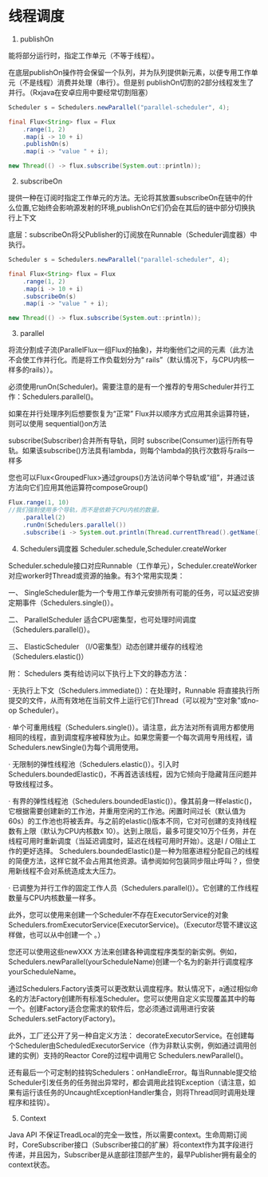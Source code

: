 # 线程调度

1. publishOn

能将部分运行时，指定工作单元（不等于线程）。

在底层publishOn操作符会保留一个队列，并为队列提供新元素，以便专用工作单元（不是线程）消费并处理（串行）。但是别 publishOn切割的2部分线程发生了并行。（Rxjava在安卓应用中要经常切割阻塞）

```java
Scheduler s = Schedulers.newParallel("parallel-scheduler", 4); 

final Flux<String> flux = Flux
    .range(1, 2)
    .map(i -> 10 + i)  
    .publishOn(s)  
    .map(i -> "value " + i);  

new Thread(() -> flux.subscribe(System.out::println));  
```
2. subscribeOn

提供一种在订阅时指定工作单元的方法。无论将其放置subscribeOn在链中的什么位置,它始终会影响源发射的环境,publishOn它们仍会在其后的链中部分切换执行上下文

底层：subscribeOn将父Publisher的订阅放在Runnable（Scheduler调度器）中执行。

```java
Scheduler s = Schedulers.newParallel("parallel-scheduler", 4); 

final Flux<String> flux = Flux
    .range(1, 2)
    .map(i -> 10 + i)  
    .subscribeOn(s)  
    .map(i -> "value " + i);  

new Thread(() -> flux.subscribe(System.out::println));
```
3. parallel

将流分割成子流(ParallelFlux一组Flux的抽象)，并均衡他们之间的元素（此方法不会使工作并行化。而是将工作负载划分为“ rails”（默认情况下，与CPU内核一样多的rails））。

必须使用runOn(Scheduler)。需要注意的是有一个推荐的专用Scheduler并行工作：Schedulers.parallel()。

如果在并行处理序列后想要恢复为“正常” Flux并以顺序方式应用其余运算符链，则可以使用 sequential()on方法

subscribe(Subscriber<T>)合并所有导轨，同时 subscribe(Consumer<T>)运行所有导轨。如果该subscribe()方法具有lambda，则每个lambda的执行次数将与rails一样多

您也可以Flux<GroupedFlux<T>>通过groups()方法访问单个导轨或“组”，并通过该 方法向它们应用其他运算符composeGroup()

```java
Flux.range(1, 10)
//我们强制使用多个导轨，而不是依赖于CPU内核的数量。
    .parallel(2)
    .runOn(Schedulers.parallel())
    .subscribe(i -> System.out.println(Thread.currentThread().getName() + " -> " + i));
```


4. Schedulers调度器 Scheduler.schedule,Scheduler.createWorker

Scheduler.schedule接口对应Runnable（工作单元），Scheduler.createWorker对应worker时Thread或资源的抽象。有3个常用实现类：

一、 SingleScheduler能为一个专用工作单元安排所有可能的任务，可以延迟安排定期事件（Schedulers.single()）。

二、 ParallelScheduler 适合CPU密集型，也可处理时间调度（Schedulers.parallel()）。

三、 ElasticScheduler （I/O密集型）动态创建并缓存的线程池（Schedulers.elastic()）


附：
Schedulers 类有给访问以下执行上下文的静态方法：

· 无执行上下文（Schedulers.immediate()）：在处理时，Runnable 将直接执行所提交的文件，从而有效地在当前文件上运行它们Thread（可以视为“空对象”或no-op Scheduler）。

· 单个可重用线程（Schedulers.single()）。请注意，此方法对所有调用方都使用相同的线程，直到调度程序被释放为止。如果您需要一个每次调用专用线程，请Schedulers.newSingle()为每个调用使用。

· 无限制的弹性线程池（Schedulers.elastic()）。引入时Schedulers.boundedElastic()，不再首选该线程，因为它倾向于隐藏背压问题并导致线程过多。

· 有界的弹性线程池（Schedulers.boundedElastic()）。像其前身一样elastic()，它根据需要创建新的工作池，并重用空闲的工作池。闲置时间过长（默认值为60s）的工作池也将被丢弃。与之前的elastic()版本不同，它对可创建的支持线程数有上限（默认为CPU内核数x 10）。达到上限后，最多可提交10万个任务，并在线程可用时重新调度（当延迟调度时，延迟在线程可用时开始）。这是I / O阻止工作的更好选择。 Schedulers.boundedElastic()是一种为阻塞进程分配自己的线程的简便方法，这样它就不会占用其他资源。请参阅如何包装同步阻止呼叫？，但使用新线程不会对系统造成太大压力。

· 已调整为并行工作的固定工作人员（Schedulers.parallel()）。它创建的工作线程数量与CPU内核数量一样多。

此外，您可以使用来创建一个Scheduler不存在ExecutorService的对象Schedulers.fromExecutorService(ExecutorService)。（Executor尽管不建议这样做，也可以从中创建一个 。）

您还可以使用这些newXXX 方法来创建各种调度程序类型的新实例。例如，Schedulers.newParallel(yourScheduleName)创建一个名为的新并行调度程序yourScheduleName。

通过Schedulers.Factory该类可以更改默认调度程序。默认情况下，a通过相似命名的方法Factory创建所有标准Scheduler。您可以使用自定义实现覆盖其中的每一个。创建Factory适合您需求的软件后，您必须通过调用进行安装 Schedulers.setFactory(Factory)。

此外，工厂还公开了另一种自定义方法： decorateExecutorService。在创建每个Scheduler由ScheduledExecutorService（作为非默认实例，例如通过调用创建的实例）支持的Reactor Core的过程中调用它 Schedulers.newParallel()。

还有最后一个可定制的挂钩Schedulers：onHandleError。每当Runnable提交给Scheduler引发任务的任务抛出异常时，都会调用此挂钩Exception（请注意，如果有运行该任务的UncaughtExceptionHandler集合，则将Thread同时调用处理程序和挂钩）。

5. Context

Java API 不保证TreadLocal的完全一致性，所以需要context。生命周期订阅时，CoreSubscriber接口（Subscriber接口的扩展）将context作为其字段进行传递，并且因为，Subscriber是从底部往顶部产生的，最早Publisher拥有最全的context状态。
